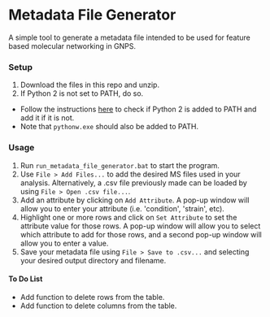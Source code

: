 # Metadata File Generator

A simple tool to generate a metadata file intended to be used for feature based molecular networking in GNPS.

### Setup
1. Download the files in this repo and unzip.
2. If Python 2 is not set to PATH, do so.
  * Follow the instructions [here](https://gtluu.github.io/blanka/documentation/installation/index.html) to check if Python 2 is added to PATH and add it if it is not.
  * Note that ```pythonw.exe``` should also be added to PATH.

### Usage
1. Run ```run_metadata_file_generator.bat``` to start the program.
2. Use ```File > Add Files...``` to add the desired MS files used in your analysis. Alternatively, a .csv file previously made can be loaded by using ```File > Open .csv file...```.
3. Add an attribute by clicking on ```Add Attribute```. A pop-up window will allow you to enter your attribute (i.e. 'condition', 'strain', etc).
4. Highlight one or more rows and click on ```Set Attribute``` to set the attribute value for those rows. A pop-up window will allow you to select which attribute to add for those rows, and a second pop-up window will allow you to enter a value.
5. Save your metadata file using ```File > Save to .csv...``` and selecting your desired output directory and filename.

#### To Do List
* Add function to delete rows from the table.
* Add function to delete columns from the table.
